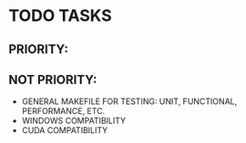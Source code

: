 # TODO TASKS

## PRIORITY:

## NOT PRIORITY:
- GENERAL MAKEFILE FOR TESTING: UNIT, FUNCTIONAL, PERFORMANCE, ETC.
- WINDOWS COMPATIBILITY
- CUDA COMPATIBILITY